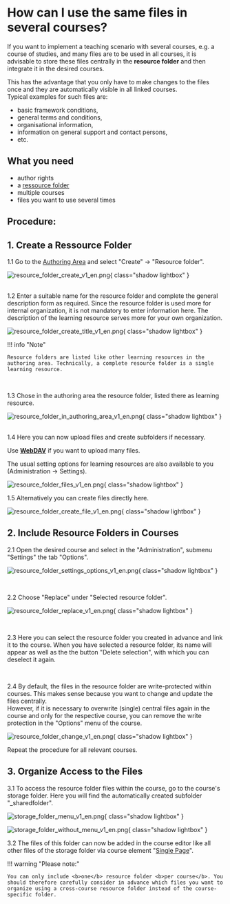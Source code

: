# How can I use the same files in several courses?

If you want to implement a teaching scenario with several courses, e.g. a
course of studies, and many files are to be used in all courses, it is
advisable to store these files centrally in the <b>resource
folder</b> and then integrate it in the desired courses.

This has the advantage that you only have to make changes to the files once and they are
automatically visible in all linked courses.<br>Typical examples for such files are:
 
* basic framework conditions,
* general terms and conditions,
* organisational information,
* information on general support and contact persons,
* etc.

## What you need

* author rights
* a [ressource folder](../../manual_user/authoring/Various_Types_of_Learning_Resources.md#resource-folder)
* multiple courses
* files you want to use several times

## Procedure:

## 1. Create a Ressource Folder  

1.1 Go to the [Authoring Area](../../manual_user/authoring/index.md) and select "Create" -> "Resource folder".

![resource_folder_create_v1_en.png](assets/resource_folder_create_v1_en.png){ class="shadow lightbox" }  
<br>

1.2 Enter a suitable name for the resource folder and complete the general description form as required. Since the resource folder is used more for internal organization, it is not mandatory to enter information here. The description of the learning resource serves more for your own organization.  

![resource_folder_create_title_v1_en.png](assets/resource_folder_create_title_v1_en.png){ class="shadow lightbox" }  

!!! info "Note"

    Resource folders are listed like other learning resources in the authoring area. Technically, a complete resource folder is a single learning resource.
<br>

1.3 Chose in the authoring area the resource folder, listed there as learning resource.  

![resource_folder_in_authoring_area_v1_en.png](assets/resource_folder_in_authoring_area_v1_en.png){ class="shadow lightbox" }  
<br>

1.4 Here you can now upload files and create subfolders if necessary.

Use [**WebDAV**](../webdav/webdav.md) if you want to upload many files.  

The usual setting options for learning resources are also available to you (Administration -> Settings).

![resource_folder_files_v1_en.png](assets/resource_folder_files_v1_en.png){ class="shadow lightbox" } 


1.5 Alternatively you can create files directly here.

![resource_folder_create_file_v1_en.png](assets/resource_folder_create_file_v1_en.png){ class="shadow lightbox" } 


## 2. Include Resource Folders in Courses  

2.1 Open the desired course and select in the "Administration", submenu "Settings" the tab "Options".

![resource_folder_settings_options_v1_en.png](assets/resource_folder_settings_options_v1_en.png){ class="shadow lightbox" }

<br>

2.2 Choose "Replace" under "Selected resource folder".

![resource_folder_replace_v1_en.png](assets/resource_folder_replace_v1_en.png){ class="shadow lightbox" } 

<br>

2.3 Here you can select the resource folder you created in advance and link it to the course. When you have selected a resource folder, its name will appear as well as the
the button "Delete selection", with which you can deselect it again.

<br>

2.4 By default, the files in the resource folder are write-protected within courses. This makes sense because you want to change and update the files centrally. <br>However, if it is necessary to overwrite (single) central files
again in the course and only for the respective course, you can remove the write protection in the "Options" menu of the course.

![resource_folder_change_v1_en.png](assets/resource_folder_change_v1_en.png){ class="shadow lightbox" }
    
Repeat the procedure for all relevant courses.

## 3. Organize Access to the Files  

3.1 To access the resource folder files within the course, go to the course's storage folder. Here you will find the automatically created subfolder "_sharedfolder".

![storage_folder_menu_v1_en.png](assets/storage_folder_menu_v1_en.png){ class="shadow lightbox" }

![storage_folder_without_menu_v1_en.png](assets/storage_folder_without_menu_v1_en.png){ class="shadow lightbox" }
  
3.2 The files of this folder can now be added in the course editor like all other files of the storage folder via course element "[Single Page](../../manual_user/learningresources/Knowledge_Transfer.md#single_page)".

!!! warning "Please note:"

    You can only include <b>one</b> resource folder <b>per course</b>. You should therefore carefully consider in advance which files you want to organize using a cross-course resource folder instead of the course-specific folder.

